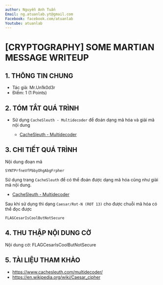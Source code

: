 ```yaml
---
author: Nguyễn Anh Tuấn
Email: ng.atuanlab.yt@gmail.com
Facebook: facebook.com/atuanlab
Youtube: atuanlab
---
```


# [CRYPTOGRAPHY] SOME MARTIAN MESSAGE WRITEUP

## 1. THÔNG TIN CHUNG 
- Tác giả: Mr.Un1k0d3r 
- Điểm: 1 (1 Points)

## 2. TÓM TẮT QUÁ TRÌNH 
- Sử dụng `CacheSleuth - Multidecoder` để đoán dạng mã hóa và giải mã nội dung 

    - [CacheSleuth - Multidecoder](https://www.cachesleuth.com/multidecoder/)

## 3. CHI TIẾT QUÁ TRÌNH 
Nội dung đoạn mã
```
SYNTPrfneVfPbbyOhgAbgFrpher 
```

Sử dụng trang `CacheSleuth` để có thể đoán được dạng mã hóa cũng như giải mã nội dung.
- [CacheSleuth - Multidecoder](https://www.cachesleuth.com/multidecoder/)

Sau khi sử dụng thì dạng `Caesar/Rot-N (ROT 13)` cho được chuỗi mã hóa có thể đọc được 

```
FLAGCesarIsCoolButNotSecure 
```

## 4. THU THẬP NỘI DUNG CỜ 
Nội dung cờ: FLAGCesarIsCoolButNotSecure


## 5. TÀI LIỆU THAM KHẢO
- https://www.cachesleuth.com/multidecoder/
- https://en.wikipedia.org/wiki/Caesar_cipher